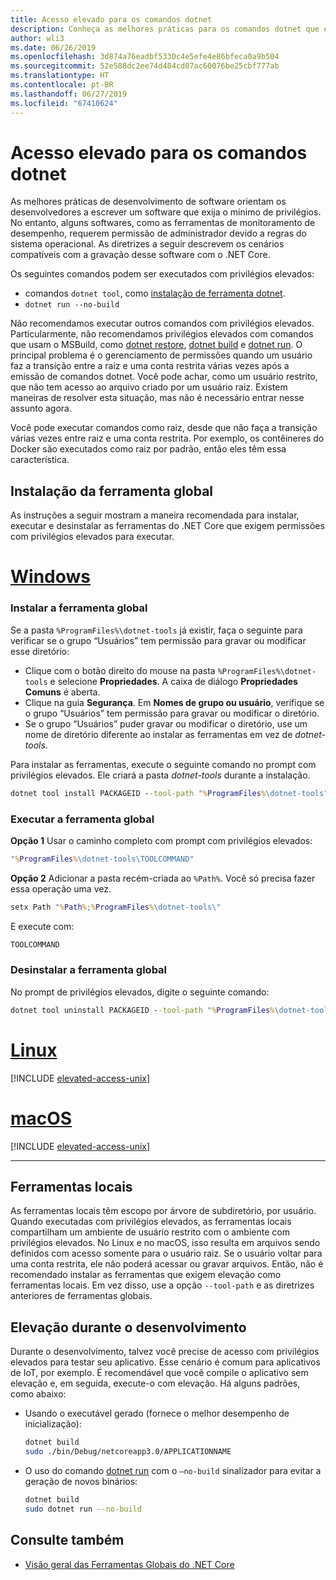 ```yaml
---
title: Acesso elevado para os comandos dotnet
description: Conheça as melhores práticas para os comandos dotnet que exigem acesso elevado.
author: wli3
ms.date: 06/26/2019
ms.openlocfilehash: 3d874a76eadbf5330c4e5efe4e86bfeca0a9b504
ms.sourcegitcommit: 52e588dc2ee74d484cd07ac60076be25cbf777ab
ms.translationtype: HT
ms.contentlocale: pt-BR
ms.lasthandoff: 06/27/2019
ms.locfileid: "67410624"
---
```

# <a name="elevated-access-for-dotnet-commands"></a>Acesso elevado para os comandos dotnet

As melhores práticas de desenvolvimento de software orientam os desenvolvedores a escrever um software que exija o mínimo de privilégios. No entanto, alguns softwares, como as ferramentas de monitoramento de desempenho, requerem permissão de administrador devido a regras do sistema operacional. As diretrizes a seguir descrevem os cenários compatíveis com a gravação desse software com o .NET Core. 

Os seguintes comandos podem ser executados com privilégios elevados:

- comandos `dotnet tool`, como [instalação de ferramenta dotnet](dotnet-tool-install.md).
- `dotnet run --no-build`

Não recomendamos executar outros comandos com privilégios elevados. Particularmente, não recomendamos privilégios elevados com comandos que usam o MSBuild, como [dotnet restore](dotnet-restore.md), [dotnet build](dotnet-build.md) e [dotnet run](dotnet-run.md). O principal problema é o gerenciamento de permissões quando um usuário faz a transição entre a raiz e uma conta restrita várias vezes após a emissão de comandos dotnet. Você pode achar, como um usuário restrito, que não tem acesso ao arquivo criado por um usuário raiz. Existem maneiras de resolver esta situação, mas não é necessário entrar nesse assunto agora.

Você pode executar comandos como raiz, desde que não faça a transição várias vezes entre raiz e uma conta restrita. Por exemplo, os contêineres do Docker são executados como raiz por padrão, então eles têm essa característica.

## <a name="global-tool-installation"></a>Instalação da ferramenta global

As instruções a seguir mostram a maneira recomendada para instalar, executar e desinstalar as ferramentas do .NET Core que exigem permissões com privilégios elevados para executar.

# <a name="windowstabwindows"></a>[Windows](#tab/windows)

### <a name="install-the-global-tool"></a>Instalar a ferramenta global

Se a pasta `%ProgramFiles%\dotnet-tools` já existir, faça o seguinte para verificar se o grupo “Usuários” tem permissão para gravar ou modificar esse diretório:

* Clique com o botão direito do mouse na pasta `%ProgramFiles%\dotnet-tools` e selecione **Propriedades**. A caixa de diálogo **Propriedades Comuns** é aberta. 
* Clique na guia **Segurança**. Em **Nomes de grupo ou usuário**, verifique se o grupo “Usuários” tem permissão para gravar ou modificar o diretório. 
* Se o grupo “Usuários” puder gravar ou modificar o diretório, use um nome de diretório diferente ao instalar as ferramentas em vez de *dotnet-tools*.

Para instalar as ferramentas, execute o seguinte comando no prompt com privilégios elevados. Ele criará a pasta *dotnet-tools* durante a instalação.

```cmd
dotnet tool install PACKAGEID --tool-path "%ProgramFiles%\dotnet-tools".
```

### <a name="run-the-global-tool"></a>Executar a ferramenta global

**Opção 1** Usar o caminho completo com prompt com privilégios elevados:

```cmd
"%ProgramFiles%\dotnet-tools\TOOLCOMMAND"
```

**Opção 2** Adicionar a pasta recém-criada ao `%Path%`. Você só precisa fazer essa operação uma vez.

```cmd
setx Path "%Path%;%ProgramFiles%\dotnet-tools\"
```

E execute com:

```cmd
TOOLCOMMAND
```

### <a name="uninstall-the-global-tool"></a>Desinstalar a ferramenta global

No prompt de privilégios elevados, digite o seguinte comando:

```cmd
dotnet tool uninstall PACKAGEID --tool-path "%ProgramFiles%\dotnet-tools"
```

# <a name="linuxtablinux"></a>[Linux](#tab/linux)

[!INCLUDE [elevated-access-unix](../../../includes/elevated-access-unix.md)]

# <a name="macostabmacos"></a>[macOS](#tab/macos)

[!INCLUDE [elevated-access-unix](../../../includes/elevated-access-unix.md)]

---

## <a name="local-tools"></a>Ferramentas locais

As ferramentas locais têm escopo por árvore de subdiretório, por usuário. Quando executadas com privilégios elevados, as ferramentas locais compartilham um ambiente de usuário restrito com o ambiente com privilégios elevados. No Linux e no macOS, isso resulta em arquivos sendo definidos com acesso somente para o usuário raiz. Se o usuário voltar para uma conta restrita, ele não poderá acessar ou gravar arquivos. Então, não é recomendado instalar as ferramentas que exigem elevação como ferramentas locais. Em vez disso, use a opção `--tool-path` e as diretrizes anteriores de ferramentas globais.

## <a name="elevation-during-development"></a>Elevação durante o desenvolvimento

Durante o desenvolvimento, talvez você precise de acesso com privilégios elevados para testar seu aplicativo. Esse cenário é comum para aplicativos de IoT, por exemplo. É recomendável que você compile o aplicativo sem elevação e, em seguida, execute-o com elevação. Há alguns padrões, como abaixo:

- Usando o executável gerado (fornece o melhor desempenho de inicialização):

   ```bash
   dotnet build
   sudo ./bin/Debug/netcoreapp3.0/APPLICATIONNAME
   ```
    
- O uso do comando [dotnet run](dotnet-run.md) com o `—no-build` sinalizador para evitar a geração de novos binários:

   ```bash
   dotnet build
   sudo dotnet run --no-build
   ```

## <a name="see-also"></a>Consulte também

* [Visão geral das Ferramentas Globais do .NET Core](global-tools.md)
